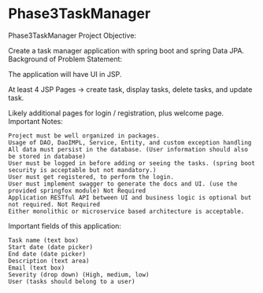 # Phase3TaskManager
Phase3TaskManager
Project Objective:

Create a task manager application with spring boot and spring Data JPA.
Background of Problem Statement:

The application will have UI in JSP.

At least 4 JSP Pages -> create task, display tasks, delete tasks, and update task.

Likely additional pages for login / registration, plus welcome page.
Important Notes:

    Project must be well organized in packages.
    Usage of DAO, DaoIMPL, Service, Entity, and custom exception handling
    All data must persist in the database. (User information should also be stored in database)
    User must be logged in before adding or seeing the tasks. (spring boot security is acceptable but not mandatory.)
    User must get registered, to perform the login.
    User must implement swagger to generate the docs and UI. (use the provided springfox module) Not Required
    Application RESTful API between UI and business logic is optional but not required. Not Required
    Either monolithic or microservice based architecture is acceptable.

Important fields of this application:

    Task name (text box)
    Start date (date picker)
    End date (date picker)
    Description (text area)
    Email (text box)
    Severity (drop down) (High, medium, low)
    User (tasks should belong to a user)
